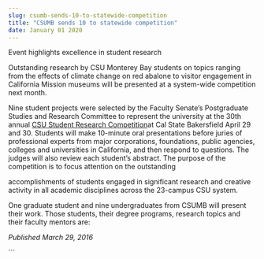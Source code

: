 ```yaml
---
slug: csumb-sends-10-to-statewide-competition
title: "CSUMB sends 10 to statewide competition"
date: January 01 2020
---
```


 
<p>Event highlights excellence in student research</p>
<p>
  Outstanding research by CSU Monterey Bay students on topics ranging from the
  effects of climate change on red abalone to visitor engagement in California
  Mission museums will be presented at a system&#45;wide competition next month.
</p>
<p>
  Nine student projects were selected by the Faculty Senate’s Postgraduate
  Studies and Research Committee to represent the university at the 30th annual
  <a href="https://www.csub.edu/nsme/CSUStudentResearchCompetition/index.html"
    >CSU Student Research Competition</a
  >at Cal State Bakersfield April 29 and 30. Students will make 10&#45;minute
  oral presentations before juries of professional experts from major
  corporations, foundations, public agencies, colleges and universities in
  California, and then respond to questions. The judges will also review each
  student’s abstract. The purpose of the competition is to focus attention on
  the outstanding
</p>
<p>
  accomplishments of students engaged in significant research and creative
  activity in all academic disciplines across the 23&#45;campus CSU system.
</p>
<p>
  One graduate student and nine undergraduates from CSUMB will present their
  work. Those students, their degree programs, research topics and their faculty
  mentors are:
</p>
<p><em>Published March 29, 2016</em></p>
```
